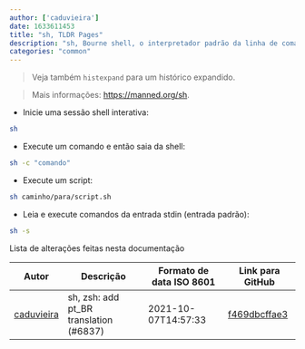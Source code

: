 ```yaml
---
author: ['caduvieira']
date: 1633611453
title: "sh, TLDR Pages"
description: "sh, Bourne shell, o interpretador padrão da linha de comando."
categories: "common"
---
```

> Veja também `histexpand` para um histórico expandido.

> Mais informações: <https://manned.org/sh>.

- Inicie uma sessão shell interativa:

```bash
sh
```

- Execute um comando e então saia da shell:

```bash
sh -c "comando"
```

- Execute um script:

```bash
sh caminho/para/script.sh
```

- Leia e execute comandos da entrada stdin (entrada padrão):

```bash
sh -s
```
Lista de alterações feitas nesta documentação


Autor | Descrição | Formato de data ISO 8601 | Link para GitHub
------|-----|-----|-----
[caduvieira](mailto:3831408+caduvieira@users.noreply.github.com) | sh, zsh: add pt_BR translation (#6837) | 2021-10-07T14:57:33 | [f469dbcffae3](https://github.com/tldr-pages/tldr/commit/f469dbcffae321d34c45de059fed61ad562203ed)

